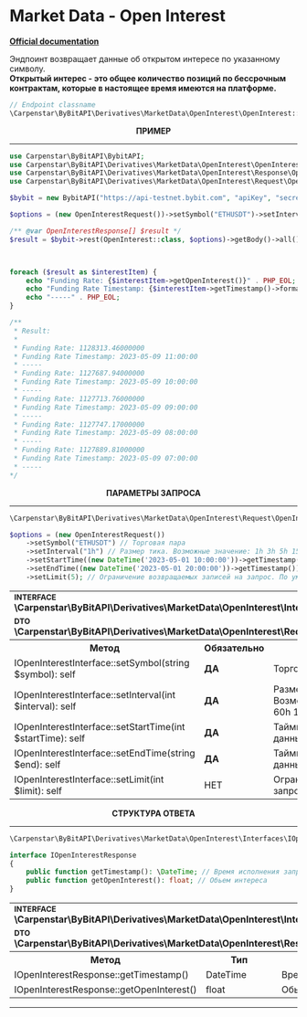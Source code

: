 # Market Data - Open Interest
<b>[Official documentation](https://bybit-exchange.github.io/docs/derivatives/public/open-interest)</b>
<p>Эндпоинт возвращает данные об открытом интересе по указанному символу. <br />
<b>Открытый интерес - это общее количество позиций по бессрочным контрактам, которые в настоящее время имеются на платформе.</b></p>

```php
// Endpoint classname
\Carpenstar\ByBitAPI\Derivatives\MarketData\OpenInterest\OpenInterest::class
```

<p align="center" width="100%"><b>ПРИМЕР</b></p>

---

```php
use Carpenstar\ByBitAPI\BybitAPI;
use Carpenstar\ByBitAPI\Derivatives\MarketData\OpenInterest\OpenInterest;
use Carpenstar\ByBitAPI\Derivatives\MarketData\OpenInterest\Response\OpenInterestResponse;
use Carpenstar\ByBitAPI\Derivatives\MarketData\OpenInterest\Request\OpenInterestRequest;

$bybit = new BybitAPI("https://api-testnet.bybit.com", "apiKey", "secret");

$options = (new OpenInterestRequest())->setSymbol("ETHUSDT")->setInterval("1h")->setLimit(5);

/** @var OpenInterestResponse[] $result */
$result = $bybit->rest(OpenInterest::class, $options)->getBody()->all();



foreach ($result as $interestItem) {
    echo "Funding Rate: {$interestItem->getOpenInterest()}" . PHP_EOL;
    echo "Funding Rate Timestamp: {$interestItem->getTimestamp()->format("Y-m-d H:i:s")}" . PHP_EOL;
    echo "-----" . PHP_EOL;
}

/**
 * Result:
 *
 * Funding Rate: 1128313.46000000
 * Funding Rate Timestamp: 2023-05-09 11:00:00
 * -----
 * Funding Rate: 1127687.94000000
 * Funding Rate Timestamp: 2023-05-09 10:00:00
 * -----
 * Funding Rate: 1127713.76000000
 * Funding Rate Timestamp: 2023-05-09 09:00:00
 * -----
 * Funding Rate: 1127747.17000000
 * Funding Rate Timestamp: 2023-05-09 08:00:00
 * -----
 * Funding Rate: 1127889.81000000
 * Funding Rate Timestamp: 2023-05-09 07:00:00
 * -----
*/
```  

<p align="center" width="100%"><b>ПАРАМЕТРЫ ЗАПРОСА</b></p>

---

```php
\Carpenstar\ByBitAPI\Derivatives\MarketData\OpenInterest\Request\OpenInterestRequest::class   

$options = (new OpenInterestRequest())
    ->setSymbol("ETHUSDT") // Торговая пара
    ->setInterval("1h") // Размер тика. Возможные значение: 1h 3h 5h 15h 30h 60h 120h 240h 360h 720h D M W
    ->setStartTime((new DateTime('2023-05-01 10:00:00'))->getTimestamp()) // Таймштамп ОТ которого берется срез данных
    ->setEndTime((new DateTime('2023-05-01 20:00:00'))->getTimestamp()) // Таймштамп ДО которого берется срез данных
    ->setLimit(5); // Ограничение возвращаемых записей на запрос. По умолчанию: 200
```  
<table style="width: 100%">
  <tr>
    <td colspan="3">
        <sup><b>INTERFACE</b></sup> <br />
        <b>\Carpenstar\ByBitAPI\Derivatives\MarketData\OpenInterest\Interfaces\IOpenInterestInterface::class</b>
    </td>
  </tr>
  <tr>
    <td colspan="3">
        <sup><b>DTO</b></sup> <br />
        <b>\Carpenstar\ByBitAPI\Derivatives\MarketData\OpenInterest\Request\OpenInterestRequest::class</b>
    </td>
  </tr>
  <tr>
    <th style="width: 40%; text-align: center">Метод</th>
    <th style="width: 10%; text-align: center">Обязательно</th>
    <th style="width: 50%; text-align: center">Описание</th>
  </tr>
  <tr>
    <td>IOpenInterestInterface::setSymbol(string $symbol): self</td>
    <td><b>ДА</b></td>
    <td>Торговая пара</td>
  </tr>
  <tr>
    <td>IOpenInterestInterface::setInterval(int $interval): self</td>
    <td><b>ДА</b></td>
    <td>
      Размер тика. <br />
      Возможные значения: 1h 3h 5h 15h 30h 60h 120h 240h 360h 720h D M W
    </td>
  </tr>
  <tr>
    <td>IOpenInterestInterface::setStartTime(int $startTime): self</td>
    <td><b>ДА</b></td>
    <td>Таймштамп ОТ которого берется срез данных</td>
  </tr>
  <tr>
    <td>IOpenInterestInterface::setEndTime(string $end): self</td>
    <td><b>ДА</b></td>
    <td>Таймштамп ДО которого берется срез данных</td>
  </tr>
  <tr>
    <td>IOpenInterestInterface::setLimit(int $limit): self</td>
    <td>НЕТ</td>
    <td>Ограничение возвращаемых записей на запрос. По умолчанию: 200</td>
  </tr>
</table>

<p align="center" width="100%"><b>СТРУКТУРА ОТВЕТА</b></p>

---

```php
\Carpenstar\ByBitAPI\Derivatives\MarketData\OpenInterest\Interfaces\IOpenInterestResponse::class

interface IOpenInterestResponse
{
    public function getTimestamp(): \DateTime; // Время исполнения запроса
    public function getOpenInterest(): float; // Обьем интереса
}
```
<table style="width: 100%">
  <tr>
    <td colspan="3">
        <sup><b>INTERFACE</b></sup> <br />
        <b>\Carpenstar\ByBitAPI\Derivatives\MarketData\OpenInterest\Interfaces\IOpenInterestResponse::class</b>
    </td>
  </tr>
  <tr>
    <td colspan="3">
        <sup><b>DTO</b></sup> <br />
        <b>\Carpenstar\ByBitAPI\Derivatives\MarketData\OpenInterest\Response\OpenInterestResponse::class</b>
    </td>
  </tr>
  <tr>
    <th style="width: 20%; text-align: center">Метод</th>
    <th style="width: 20%; text-align: center">Тип</th>
    <th style="width: 60%; text-align: center">Описание</th>
  </tr>
  <tr>
    <td>IOpenInterestResponse::getTimestamp()</td>
    <td>DateTime</td>
    <td>Время исполнения запроса</td>
  </tr>
  <tr>
    <td>IOpenInterestResponse::getOpenInterest()</td>
    <td>float</td>
    <td>Обьем интереса</td>
  </tr>
</table>

---